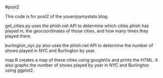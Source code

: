 #post2

This code is for post2 of the youenjoymystats blog.

get_cities.py uses the phish.net API to determine which cities phish has played in, the geocoordinates of those cities, and how many times they played there.

burlington_nyc.py also uses the phish.net API to determine the number of shows played in NYC and Burlington by year.

map.R creates a map of these cities using googleVis and prints the HTML. It also graphs the number of shows played by year in NYC and Burlington using ggplot2.